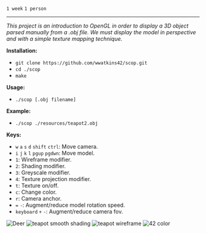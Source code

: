 `1 week`
`1 person`

---

_This project is an introduction to OpenGL in order to display a 3D object parsed manually from a .obj file._
_We must display the model in perspective and with a simple texture mapping technique._

__Installation:__

* `git clone https://github.com/wwatkins42/scop.git`
* `cd ./scop`
* `make`

__Usage:__
* `./scop [.obj filename]`

__Example:__
* `./scop ./resources/teapot2.obj`

__Keys:__

* `w` `a` `s` `d` `shift` `ctrl`: Move camera.
* `i` `j` `k` `l` `pgup` `pgdwn`: Move model.
* `1`: Wireframe modifier.
* `2`: Shading modifier.
* `3`: Greyscale modifier.
* `4`: Texture projection modifier.
* `t`: Texture on/off.
* `c`: Change color.
* `r`: Camera anchor.
* `=` `-`: Augment/reduce model rotation speed.
* `keyboard` `+` `-`: Augment/reduce camera fov.

![Deer](https://raw.githubusercontent.com/wwatkins42/scop/master/resources/screenshots/Screen%20Shot%202016-12-12%20at%202.10.50%20PM.png)
![teapot smooth shading](https://raw.githubusercontent.com/wwatkins42/scop/b4b4cb1d5025bd91d24212574aec1c8c263d9420/resources/screenshots/Screen%20Shot%202016-12-12%20at%2010.34.57%20AM.png)
![teapot wireframe](https://raw.githubusercontent.com/wwatkins42/scop/b4b4cb1d5025bd91d24212574aec1c8c263d9420/resources/screenshots/Screen%20Shot%202016-12-12%20at%2010.35.35%20AM.png)
![42 color](https://raw.githubusercontent.com/wwatkins42/scop/b4b4cb1d5025bd91d24212574aec1c8c263d9420/resources/screenshots/Screen%20Shot%202016-12-12%20at%2010.36.13%20AM.png)
